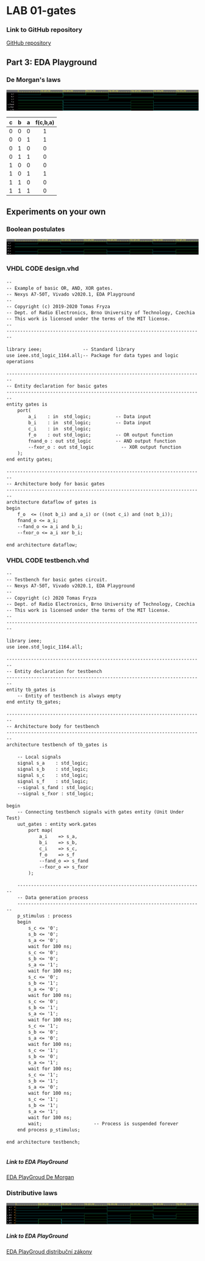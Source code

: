 # LAB 01-gates

### Link to GitHub repository
[GitHub repository](https://github.com/xkocum00/Digital-electronics-1.git)


## Part 3: EDA Playground

### De Morgan's laws
![Simulace De Morgan's LAW ](Images/demorganslaw.png)

| **c** | **b** |**a** | **f(c,b,a)** |
| :-: | :-: | :-: | :-: |
| 0 | 0 | 0 | 1 |
| 0 | 0 | 1 | 1 |
| 0 | 1 | 0 | 0 |
| 0 | 1 | 1 | 0 |
| 1 | 0 | 0 | 0 |
| 1 | 0 | 1 | 1 |
| 1 | 1 | 0 | 0 |
| 1 | 1 | 1 | 0 |


## Experiments on your own
### Boolean postulates
![ScrShot](Images/task11.png)
### VHDL CODE design.vhd
```------------------------------------------------------------------------
--
-- Example of basic OR, AND, XOR gates.
-- Nexys A7-50T, Vivado v2020.1, EDA Playground
--
-- Copyright (c) 2019-2020 Tomas Fryza
-- Dept. of Radio Electronics, Brno University of Technology, Czechia
-- This work is licensed under the terms of the MIT license.
--
------------------------------------------------------------------------

library ieee;               -- Standard library
use ieee.std_logic_1164.all;-- Package for data types and logic operations

------------------------------------------------------------------------
-- Entity declaration for basic gates
------------------------------------------------------------------------
entity gates is
    port(
        a_i    : in  std_logic;         -- Data input
        b_i    : in  std_logic;         -- Data input
        c_i	   : in  std_logic;
        f_o    : out std_logic;         -- OR output function
        fnand_o : out std_logic         -- AND output function
        --fxor_o : out std_logic          -- XOR output function
    );
end entity gates;

------------------------------------------------------------------------
-- Architecture body for basic gates
------------------------------------------------------------------------
architecture dataflow of gates is
begin
    f_o  <= ((not b_i) and a_i) or ((not c_i) and (not b_i));
    fnand_o <= a_i;
    --fand_o <= a_i and b_i;
    --fxor_o <= a_i xor b_i;

end architecture dataflow;

```
### VHDL CODE testbench.vhd
```------------------------------------------------------------------------
--
-- Testbench for basic gates circuit.
-- Nexys A7-50T, Vivado v2020.1, EDA Playground
--
-- Copyright (c) 2020 Tomas Fryza
-- Dept. of Radio Electronics, Brno University of Technology, Czechia
-- This work is licensed under the terms of the MIT license.
--
------------------------------------------------------------------------

library ieee;
use ieee.std_logic_1164.all;

------------------------------------------------------------------------
-- Entity declaration for testbench
------------------------------------------------------------------------
entity tb_gates is
    -- Entity of testbench is always empty
end entity tb_gates;

------------------------------------------------------------------------
-- Architecture body for testbench
------------------------------------------------------------------------
architecture testbench of tb_gates is

    -- Local signals
    signal s_a    : std_logic;
    signal s_b    : std_logic;
    signal s_c    : std_logic;
    signal s_f    : std_logic;
    --signal s_fand : std_logic;
    --signal s_fxor : std_logic;

begin
    -- Connecting testbench signals with gates entity (Unit Under Test)
    uut_gates : entity work.gates
        port map(
            a_i    => s_a,
            b_i    => s_b,
            c_i    => s_c,
            f_o    => s_f
            --fand_o => s_fand
            --fxor_o => s_fxor
        );

    --------------------------------------------------------------------
    -- Data generation process
    --------------------------------------------------------------------
    p_stimulus : process
    begin
    	s_c <= '0';
        s_b <= '0';  
        s_a <= '0';
        wait for 100 ns;
        s_c <= '0';
        s_b <= '0';
        s_a <= '1';
        wait for 100 ns;
        s_c <= '0';
        s_b <= '1';
        s_a <= '0';
        wait for 100 ns;
        s_c <= '0';
        s_b <= '1';
        s_a <= '1';
        wait for 100 ns;
        s_c <= '1';
        s_b <= '0';  
        s_a <= '0';
        wait for 100 ns;
        s_c <= '1';
        s_b <= '0';
        s_a <= '1';
        wait for 100 ns;
        s_c <= '1';
        s_b <= '1';
        s_a <= '0';
        wait for 100 ns;
        s_c <= '1';
        s_b <= '1';
        s_a <= '1';
        wait for 100 ns;
        wait;                   -- Process is suspended forever
    end process p_stimulus;

end architecture testbench;


```

##### Link to EDA PlayGround
[EDA PlayGroud De Morgan](https://www.edaplayground.com/x/YqHa)


### Distributive laws
![ScrShot](Images/distributivelaws.png)



##### Link to EDA PlayGround
[EDA PlayGroud  distribuční zákony](https://www.edaplayground.com/x/PsfK)

